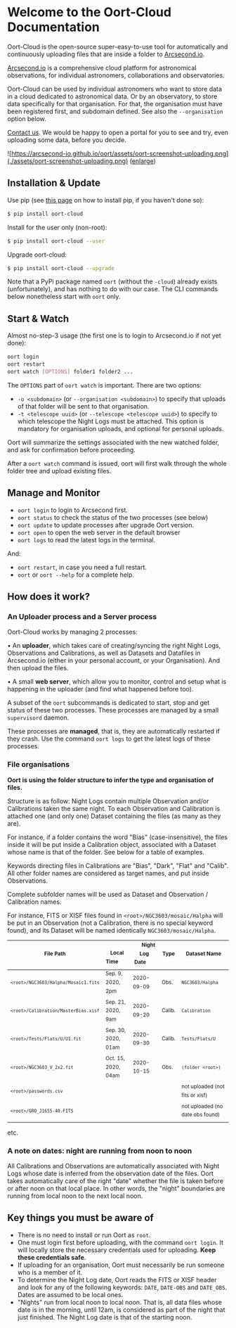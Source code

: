 # Welcome to the Oort-Cloud Documentation

Oort-Cloud is the open-source super-easy-to-use tool for automatically and
continuously uploading files that are inside a folder to 
[Arcsecond.io](https://www.arcsecond.io).

[Arcsecond.io](https://www.arcsecond.io) is a comprehensive cloud platform 
for astronomical observations, for individual astronomers, collaborations and 
observatories.

Oort-Cloud can be used by individual astronomers who want to store data in
a cloud dedicated to astronomical data. Or by an observatory, to store data
specifically for that organisation. For that, the organisation must have been 
registered first, and subdomain defined. See also the `--organisation` option 
below.

[Contact us](mailto:team@arcsecond.io). We would be happy to open
a portal for you to see and try, even uploading some data, before you decide. 

![https://arcsecond-io.github.io/oort/assets/oort-screenshot-uploading.png](./assets/oort-screenshot-uploading.png)
(<a href="https://arcsecond-io.github.io/oort/assets/oort-screenshot-uploading.png">enlarge</a>)

## Installation & Update

Use pip (see [this page](https://pip.pypa.io/en/stable/installing/) on how to install pip, if you haven't done so):

```bash
$ pip install oort-cloud
```

Install for the user only (non-root):

```bash
$ pip install oort-cloud --user
```

Upgrade oort-cloud:

```bash
$ pip install oort-cloud --upgrade
```

Note that a PyPi package named `oort` (without the `-cloud`) already exists (unfortunately), 
and has nothing to do with our case. The CLI commands below nonetheless start with 
`oort` only.

## Start & Watch

Almost no-step-3 usage (the first one is to login to Arcsecond.io if not yet done):

```bash
oort login
oort restart
oort watch [OPTIONS] folder1 folder2 ...
```

The `OPTIONS` part of `oort watch` is important. There are two options:
* `-o <subdomain>` (or `--organisation <subdomain>`) to specify that uploads of 
that folder will be sent to that organisation.
* `-t <telescope uuid>` (or `--telescope <telescope uuid>`) to specify to which 
telescope the Night Logs must be attached. This option is mandatory for organisation
uploads, and optional for personal uploads.

Oort will summarize the settings associated with the new watched folder, and ask for
confirmation before proceeding.   

After a `oort watch` command is issued, oort will first walk through the whole folder
tree and upload existing files. 

## Manage and Monitor

* `oort login` to login to Arcsecond first.
* `oort status` to check the status of the two processes (see below)
* `oort update` to update processes after upgrade Oort version.
* `oort open` to open the web server in the default browser
* `oort logs` to read the latest logs in the terminal.

And:
* `oort restart`, in case you need a full restart.
* `oort` or `oort --help` for a complete help.

## How does it work?

### An Uploader process and a Server process

Oort-Cloud works by managing 2 processes:

• An **uploader**, which takes care of creating/syncing the right Night Logs,
    Observations and Calibrations, as well as Datasets and Datafiles in
    Arcsecond.io (either in your personal account, or your Organisation).
    And then upload the files.
    
• A small **web server**, which allow you to monitor, control and setup what is
    happening in the uploader (and find what happened before too).

A subset of the `oort` subcommands is dedicated to start, stop and get status
of these two processes. These processes are managed by a small `supervisord`
daemon.

These processes are **managed**, that is, they are automatically restarted if
they crash. Use the command `oort logs` to get the latest logs of these 
processes.

### File organisations

**Oort is using the folder structure to infer the type and organisation
of files.**

Structure is as follow: Night Logs contain multiple Observation and/or
Calibrations taken the same night. To each Observation and Calibration is 
attached one (and only one) Dataset containing the files (as many as they are).

For instance, if a folder contains the word "Bias" (case-insensitive), the
files inside it will be put inside a Calibration object, associated with
a Dataset whose name is that of the folder. See below for a table of 
examples.

Keywords directing files in Calibrations are "Bias", "Dark", "Flat" and
"Calib". All other folder names are considered as target names, and put
inside Observations.

Complete subfolder names will be used as Dataset and Observation / Calibration
names.

For instance, FITS or XISF files found in `<root>/NGC3603/mosaic/Halpha`
will be put in an Observation (not a Calibration, there is no special
keyword found), and its Dataset will be named identically
`NGC3603/mosaic/Halpha`.

| <sup>File Path | &nbsp; &nbsp; &nbsp;<sup>Local Time</sup>&nbsp; &nbsp; &nbsp; | &nbsp; &nbsp; &nbsp;<sup>Night Log Date</sup>&nbsp; &nbsp; &nbsp; | <sup>Type | <sup>Dataset Name |
| ---- | ---- | ---- | ---- | ------------ |
| <sup>`<root>/NGC3603/Halpha/Mosaic1.fits`</sup> | <sup>Sep. 9, 2020, 2pm | <sup>2020-09-09 | <sup>Obs. | <sup>`NGC3603/Halpha`</sup> |  
| <sup>`<root>/Calibration/MasterBias.xisf`</sup> | <sup>Sep. 21, 2020, 9am | <sup>2020-09-20 | <sup>Calib. | <sup>`Calibration`</sup> |  
| <sup>`<root>/Tests/Flats/U/U1.fit`</sup> | <sup>Sep. 30, 2020, 01am | <sup>2020-09-30 | <sup>Calib. | <sup>`Tests/Flats/U`</sup> |  
| <sup>`<root>/NGC3603_V_2x2.fit`</sup> | <sup>Oct. 15, 2020, 04am | <sup>2020-10-15 | <sup>Obs. | <sup>`(folder <root>)`</sup> |  
| <sup>`<root>/passwords.csv`</sup> | | | | <sup>not uploaded (not fits or xisf) |  
| <sup>`<root>/GRO_J1655-40.FITS`</sup> | | | | <sup>not uploaded (no date obs found) |  

etc.

### A note on dates: night are running from noon to noon

All Calibrations and Observations are automatically associated with
Night Logs whose date is inferred from the observation date of the files.
Oort takes automatically care of the right "date" whether the file is taken
before or after noon on that local place. In other words, the "night"
boundaries are running from local noon to the next local noon.


## Key things you must be aware of

* There is no need to install or run Oort as `root`.
* One must login first before uploading, with the command `oort login`. It will 
locally store the necessary credentials used for uploading. **Keep these credentials safe**.
* If uploading for an organisation, Oort must necessarily be run someone who is a member of it.
* To determine the Night Log date, Oort reads the FITS or XISF header and look for
 any of the following keywords: `DATE`, `DATE-OBS` and `DATE_OBS`. Dates are
 assumed to be local ones.
* "Nights" run from local noon to local noon. That is, all data files whose
date is in the morning, until 12am, is considered as part of the night that
just finished. The Night Log date is that of the starting noon.